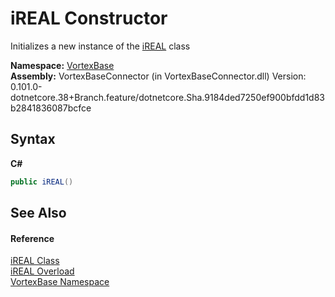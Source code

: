 # iREAL Constructor 
 

Initializes a new instance of the <a href="T_VortexBase_iREAL.md">iREAL</a> class

**Namespace:**&nbsp;<a href="N_VortexBase.md">VortexBase</a><br />**Assembly:**&nbsp;VortexBaseConnector (in VortexBaseConnector.dll) Version: 0.101.0-dotnetcore.38+Branch.feature/dotnetcore.Sha.9184ded7250ef900bfdd1d83b2841836087bcfce

## Syntax

**C#**<br />
``` C#
public iREAL()
```


## See Also


#### Reference
<a href="T_VortexBase_iREAL.md">iREAL Class</a><br /><a href="Overload_VortexBase_iREAL__ctor.md">iREAL Overload</a><br /><a href="N_VortexBase.md">VortexBase Namespace</a><br />